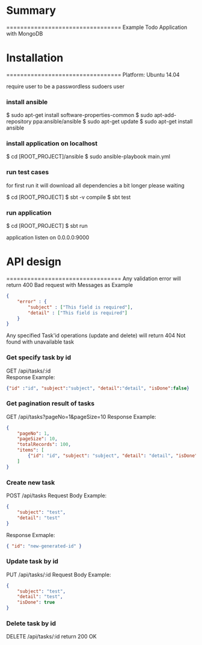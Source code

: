 # Summary
=================================
Example Todo Application with MongoDB

# Installation
=================================
Platform: Ubuntu 14.04

require user to be a passwordless sudoers user

### install ansible
$ sudo apt-get install software-properties-common
$ sudo apt-add-repository ppa:ansible/ansible
$ sudo apt-get update
$ sudo apt-get install ansible

### install application on localhost
$ cd [ROOT_PROJECT]/ansible
$ sudo ansible-playbook main.yml

### run test cases 
for first run it will download all dependencies a bit longer please waiting

$ cd [ROOT_PROJECT]
$ sbt -v compile
$ sbt test

### run application
$ cd [ROOT_PROJECT]
$ sbt run

application listen on 0.0.0.0:9000

# API design
=================================
Any validation error will return 400 Bad request with Messages as Example
```json
{
	"error" : {
		"subject" : ["This field is required"],
		"detail" : ["This field is required"]
	}
}
```
Any specified Task'id operations (update and delete) will return 404 Not found with unavailable task

### Get specify task by id

GET /api/tasks/:id	 
Response Example:
```json
{"id" :"id", "subject":"subject", "detail":"detail", "isDone":false}
```

###  Get pagination result of tasks

GET /api/tasks?pageNo=1&pageSize=10
Response Example:
```json
{
	"pageNo": 1,
	"pageSize": 10,
	"totalRecords": 100,
	"items": [
		{"id": "id", "subject": "subject", "detail": "detail", "isDone": false }
	]
}
```

###  Create new task

POST  /api/tasks
Request Body Example:
```json
{
	"subject": "test",
	"detail": "test"
}
```
Response Exmaple:
```json
{ "id": "new-generated-id" }
```

###  Update task by id

PUT	/api/tasks/:id
Request Body Example:
```json
{
	"subject": "test",
	"detail": "test",
	"isDone": true
}
```

###  Delete task by id
DELETE	/api/tasks/:id
return 200 OK
	
